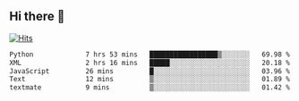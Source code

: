 ## Hi there 👋

<!--
**alihaqberdi/alihaqberdi** is a ✨ _special_ ✨ repository because its `README.md` (this file) appears on your GitHub profile.

Here are some ideas to get you started:

- 🔭 I’m currently working on ...
- 🌱 I’m currently learning ...
- 👯 I’m looking to collaborate on ...
- 🤔 I’m looking for help with ...
- 💬 Ask me about ...
- 📫 How to reach me: ...
- 😄 Pronouns: ...
- ⚡ Fun fact: ...
-->

[![Hits](https://hits.sh/github.com/alihaqberdi.svg)](https://hits.sh/github.com/alihaqberdi/)

<!--START_SECTION:waka-->

```txt
Python             7 hrs 53 mins   █████████████████▒░░░░░░░   69.98 %
XML                2 hrs 16 mins   █████░░░░░░░░░░░░░░░░░░░░   20.18 %
JavaScript         26 mins         █░░░░░░░░░░░░░░░░░░░░░░░░   03.96 %
Text               12 mins         ▒░░░░░░░░░░░░░░░░░░░░░░░░   01.89 %
textmate           9 mins          ▒░░░░░░░░░░░░░░░░░░░░░░░░   01.42 %
```

<!--END_SECTION:waka-->
